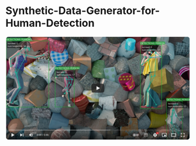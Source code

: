 # Synthetic-Data-Generator-for-Human-Detection

[![Synthetic-Data-Generator-for-Human-Detection-Intro-Video](docs/images/YoutubePage.png)](https://youtu.be/knGM0dtrN8Q)